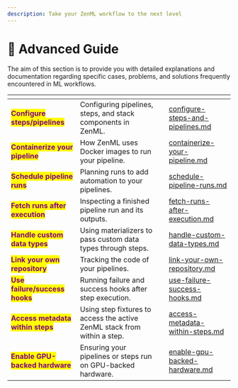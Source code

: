 ```yaml
---
description: Take your ZenML workflow to the next level
---
```


# 🐔 Advanced Guide

The aim of this section is to provide you with detailed explanations and documentation regarding specific cases, problems, and solutions frequently encountered in ML workflows.

<table data-view="cards"><thead><tr><th></th><th></th><th></th><th data-hidden data-card-target data-type="content-ref"></th></tr></thead><tbody><tr><td><mark style="color:purple;"><strong>Configure steps/pipelines</strong></mark></td><td>Configuring pipelines, steps, and stack components in ZenML.</td><td></td><td><a href="configure-steps-and-pipelines.md">configure-steps-and-pipelines.md</a></td></tr><tr><td><mark style="color:purple;"><strong>Containerize your pipeline</strong></mark></td><td>How ZenML uses Docker images to run your pipeline.</td><td></td><td><a href="containerize-your-pipeline.md">containerize-your-pipeline.md</a></td></tr><tr><td><mark style="color:purple;"><strong>Schedule pipeline runs</strong></mark></td><td>Planning runs to add automation to your pipelines.</td><td></td><td><a href="schedule-pipeline-runs.md">schedule-pipeline-runs.md</a></td></tr><tr><td><mark style="color:purple;"><strong>Fetch runs after execution</strong></mark></td><td>Inspecting a finished pipeline run and its outputs.</td><td></td><td><a href="fetch-runs-after-execution.md">fetch-runs-after-execution.md</a></td></tr><tr><td><mark style="color:purple;"><strong>Handle custom data types</strong></mark></td><td>Using materializers to pass custom data types through steps.</td><td></td><td><a href="handle-custom-data-types.md">handle-custom-data-types.md</a></td></tr><tr><td><mark style="color:purple;"><strong>Link your own repository</strong></mark></td><td>Tracking the code of your pipelines.</td><td></td><td><a href="link-your-own-repository.md">link-your-own-repository.md</a></td></tr><tr><td><mark style="color:purple;"><strong>Use failure/success hooks</strong></mark></td><td>Running failure and success hooks after step execution.</td><td></td><td><a href="use-failure-success-hooks.md">use-failure-success-hooks.md</a></td></tr><tr><td><mark style="color:purple;"><strong>Access metadata within steps</strong></mark></td><td>Using step fixtures to access the active ZenML stack from within a step.</td><td></td><td><a href="access-metadata-within-steps.md">access-metadata-within-steps.md</a></td></tr><tr><td><mark style="color:purple;"><strong>Enable GPU-backed hardware</strong></mark></td><td>Ensuring your pipelines or steps run on GPU-backed hardware.</td><td></td><td><a href="enable-gpu-backed-hardware.md">enable-gpu-backed-hardware.md</a></td></tr></tbody></table>

